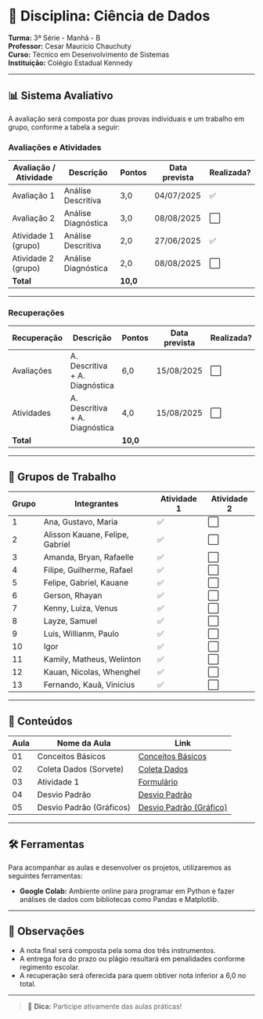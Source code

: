 # 📘 Disciplina: Ciência de Dados

**Turma:** 3ª Série - Manhã - B  
**Professor:** Cesar Mauricio Chauchuty  
**Curso:** Técnico em Desenvolvimento de Sistemas  
**Instituição:** Colégio Estadual Kennedy  

---

## 📊 Sistema Avaliativo

A avaliação será composta por duas provas individuais e um trabalho em grupo, conforme a tabela a seguir:

### Avaliações e Atividades

| Avaliação / Atividade     | Descrição               | Pontos   | Data prevista | Realizada? |
|---------------------------|-------------------------|----------|----------------|-------------|
| Avaliação 1               | Análise Descritiva      | 3,0      | 04/07/2025     | ✅          |
| Avaliação 2               | Análise Diagnóstica     | 3,0      | 08/08/2025     | ⬜          |
| Atividade 1 (grupo)       | Análise Descritiva      | 2,0      | 27/06/2025     | ✅          |
| Atividade 2 (grupo)       | Análise Diagnóstica     | 2,0      | 08/08/2025     | ⬜          |
| **Total**                 |                         | **10,0** |                |             |

---

### Recuperações

| Recuperação               | Descrição                      | Pontos   | Data prevista | Realizada? |
|---------------------------|--------------------------------|----------|----------------|-----------|
| Avaliações                | A. Descritiva + A. Diagnóstica | 6,0      | 15/08/2025     | ⬜        |
| Atividades                | A. Descritiva + A. Diagnóstica | 4,0      | 15/08/2025     | ⬜        |
| **Total**                 |                                | **10,0** |                |            |

---

## 👥 Grupos de Trabalho

| Grupo | Integrantes                            | Atividade 1 | Atividade 2 |
|-------|----------------------------------------|--------------|-------------|
| 1     | Ana, Gustavo, Maria                    | ✅          | ⬜          |
| 2     | Alisson Kauane, Felipe, Gabriel        | ✅          | ⬜          |
| 3     | Amanda, Bryan, Rafaelle                | ✅          | ⬜          |
| 4     | Filipe, Guilherme, Rafael              | ✅          | ⬜          |
| 5     | Felipe, Gabriel, Kauane                | ✅          | ⬜          |
| 6     | Gerson, Rhayan                         | ✅          | ⬜          |
| 7     | Kenny, Luiza, Venus                    | ✅          | ⬜          |
| 8     | Layze, Samuel                          | ✅          | ⬜          |
| 9     | Luis, Willianm, Paulo                  | ✅          | ⬜          |
| 10    | Igor                                   | ✅          | ⬜          |
| 11    | Kamily, Matheus, Welinton              | ✅          | ⬜          |
| 12    | Kauan, Nicolas, Whenghel               | ✅          | ⬜          |
| 13    | Fernando, Kauã, Vinicius               | ✅          | ⬜          |

---

## 🧪 Conteúdos

| Aula | Nome da Aula              | Link                                                            |
|------|---------------------------|-----------------------------------------------------------------|
| 01   |  Conceitos Básicos        | [Conceitos Básicos](https://github.com/profchauchuty/cepk-3b-sist-ciencia-de-dados/blob/main/aulas/01.md) |
| 02   |  Coleta Dados (Sorvete)   | [Coleta Dados](https://github.com/profchauchuty/cepk-3b-sist-ciencia-de-dados/blob/main/aulas/02_coleta_dados.md) |
| 03   |  Atividade 1              | [Formulário](https://forms.gle/Qmt6CyS4K95Uk14C7) |
| 04   |  Desvio Padrão            | [Desvio Padrão](https://github.com/profchauchuty/cepk-3b-sist-ciencia-de-dados/blob/main/aulas/03_desvio_padrao.md) |
| 05   |  Desvio Padrão (Gráficos) | [Desvio Padrão (Gráfico)](https://docs.google.com/spreadsheets/d/1hRehwYwFH0OBu6ZJHafff3nKTilE9oRU/edit?usp=sharing&ouid=111054391450593721313&rtpof=true&sd=true) |

---

## 🛠️ Ferramentas

Para acompanhar as aulas e desenvolver os projetos, utilizaremos as seguintes ferramentas:

- **Google Colab:** Ambiente online para programar em Python e fazer análises de dados com bibliotecas como Pandas e Matplotlib.

---

## 📌 Observações

- A nota final será composta pela soma dos três instrumentos.
- A entrega fora do prazo ou plágio resultará em penalidades conforme regimento escolar.
- A recuperação será oferecida para quem obtiver nota inferior a 6,0 no total.

---

> 📱 **Dica:** Participe ativamente das aulas práticas!

